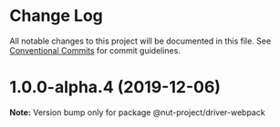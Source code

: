 # Change Log

All notable changes to this project will be documented in this file.
See [Conventional Commits](https://conventionalcommits.org) for commit guidelines.

# 1.0.0-alpha.4 (2019-12-06)

**Note:** Version bump only for package @nut-project/driver-webpack
